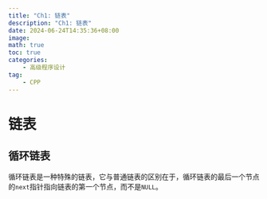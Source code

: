 ```yaml
---
title: "Ch1: 链表"
description: "Ch1: 链表"
date: 2024-06-24T14:35:36+08:00
image: 
math: true
toc: true
categories:
    - 高级程序设计
tag:
    - CPP
---
```


# 链表

## 循环链表

循环链表是一种特殊的链表，它与普通链表的区别在于，循环链表的最后一个节点的`next`指针指向链表的第一个节点，而不是`NULL`。